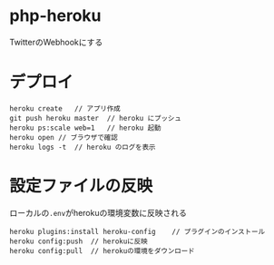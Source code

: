 # php-heroku
TwitterのWebhookにする

# デプロイ

```
heroku create   // アプリ作成
git push heroku master  // heroku にプッシュ
heroku ps:scale web=1   // heroku 起動
heroku open // ブラウザで確認
heroku logs -t  // heroku のログを表示
```

# 設定ファイルの反映
ローカルの`.env`がherokuの環境変数に反映される

```
heroku plugins:install heroku-config    // プラグインのインストール
heroku config:push  // herokuに反映
heroku config:pull  // herokuの環境をダウンロード
```
